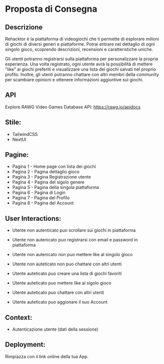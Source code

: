 # Proposta di Consegna

## Descrizione
Rehacktor è la piattaforma di videogiochi che ti permette di esplorare milioni di giochi di diversi generi e piattaforme. Potrai entrare nel dettaglio di ogni singolo gioco, scoprendo descrizioni, recensioni e caratteristiche uniche.

Gli utenti potranno registrarsi sulla piattaforma per personalizzare la propria esperienza. Una volta registrato, ogni utente avrà la possibilità di mettere "like" ai giochi preferiti e visualizzare una lista dei giochi salvati nel proprio profilo. Inoltre, gli utenti potranno chattare con altri membri della community per scambiare opinioni e ottenere informazioni aggiuntive sui giochi.


## API
Explore RAWG Video Games Database API:  https://rawg.io/apidocs


## Stile:
- TailwindCSS
- NextUI


## Pagine:
- Pagina 1 - Home page con lista dei giochi
- Pagina 2 - Pagina dettaglio gioco
- Pagina 3 - Pagina Registrazione utente
- Pagina 4 - Pagina del sigolo genere
- Pagina 5 - Pagina della singola piattaforma
- Pagina 6 - Pagina di Login
- Pagina 7 - Pagina del Profilo
- Pagina 8 - Pagina del Account


## User Interactions:
- Utente non autenticato puo scrollare sui giochi in piattaforma
- Utente non autenicato puo registrarsi con email e password in piattaforma
- Utente non autenicato non puo mettere like al singolo gioco
- Utente non auteticato non puo chattare con altri utenti

- Utente auteticato puo creare una lista di giochi favoriti
- Utente auteticato puo mettere like al sigolo gioco
- Utente auteticato puo chattare con altri utenti
- Utente auteticato puo aggionare il suo Account

## Context:
- Autenticazione utente (dati della sessione)

## Deployment:
Rimpiazza con il link online della tua App.